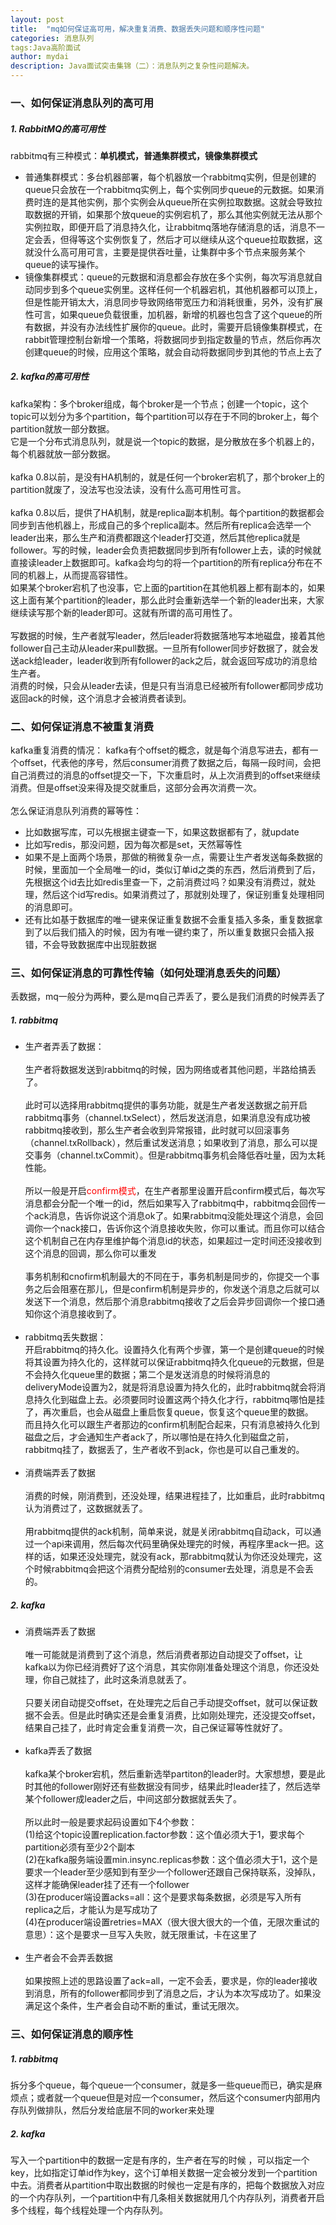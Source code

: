 ```yaml
---
layout: post
title:  "mq如何保证高可用，解决重复消费、数据丢失问题和顺序性问题"
categories: 消息队列
tags:Java高阶面试
author: mydai
description: Java面试突击集锦（二）：消息队列之复杂性问题解决。
---
```



### 一、如何保证消息队列的高可用
##### 1. RabbitMQ的高可用性
rabbitmq有三种模式：**单机模式，普通集群模式，镜像集群模式**
- 普通集群模式：多台机器部署，每个机器放一个rabbitmq实例，但是创建的queue只会放在一个rabbitmq实例上，每个实例同步queue的元数据。如果消费时连的是其他实例，那个实例会从queue所在实例拉取数据。这就会导致拉取数据的开销，如果那个放queue的实例宕机了，那么其他实例就无法从那个实例拉取，即便开启了消息持久化，让rabbitmq落地存储消息的话，消息不一定会丢，但得等这个实例恢复了，然后才可以继续从这个queue拉取数据，这就没什么高可用可言，主要是提供吞吐量，让集群中多个节点来服务某个queue的读写操作。
- 镜像集群模式：queue的元数据和消息都会存放在多个实例，每次写消息就自动同步到多个queue实例里。这样任何一个机器宕机，其他机器都可以顶上，但是性能开销太大，消息同步导致网络带宽压力和消耗很重，另外，没有扩展性可言，如果queue负载很重，加机器，新增的机器也包含了这个queue的所有数据，并没有办法线性扩展你的queue。此时，需要开启镜像集群模式，在rabbit管理控制台新增一个策略，将数据同步到指定数量的节点，然后你再次创建queue的时候，应用这个策略，就会自动将数据同步到其他的节点上去了
##### 2. kafka的高可用性
kafka架构：多个broker组成，每个broker是一个节点；创建一个topic，这个topic可以划分为多个partition，每个partition可以存在于不同的broker上，每个partition就放一部分数据。<br/>
它是一个分布式消息队列，就是说一个topic的数据，是分散放在多个机器上的，每个机器就放一部分数据。<br/><br/>
kafka 0.8以前，是没有HA机制的，就是任何一个broker宕机了，那个broker上的partition就废了，没法写也没法读，没有什么高可用性可言。<br/><br/>
kafka 0.8以后，提供了HA机制，就是replica副本机制。每个partition的数据都会同步到吉他机器上，形成自己的多个replica副本。然后所有replica会选举一个leader出来，那么生产和消费都跟这个leader打交道，然后其他replica就是follower。写的时候，leader会负责把数据同步到所有follower上去，读的时候就直接读leader上数据即可。kafka会均匀的将一个partition的所有replica分布在不同的机器上，从而提高容错性。<br/>
如果某个broker宕机了也没事，它上面的partition在其他机器上都有副本的，如果这上面有某个partition的leader，那么此时会重新选举一个新的leader出来，大家继续读写那个新的leader即可。这就有所谓的高可用性了。<br/><br/>
写数据的时候，生产者就写leader，然后leader将数据落地写本地磁盘，接着其他follower自己主动从leader来pull数据。一旦所有follower同步好数据了，就会发送ack给leader，leader收到所有follower的ack之后，就会返回写成功的消息给生产者。<br/>
消费的时候，只会从leader去读，但是只有当消息已经被所有follower都同步成功返回ack的时候，这个消息才会被消费者读到。


### 二、如何保证消息不被重复消费
kafka重复消费的情况：
kafka有个offset的概念，就是每个消息写进去，都有一个offset，代表他的序号，然后consumer消费了数据之后，每隔一段时间，会把自己消费过的消息的offset提交一下，下次重启时，从上次消费到的offset来继续消费。但是offset没来得及提交就重启，这部分会再次消费一次。<br/><br/>
怎么保证消息队列消费的幂等性：
- 比如数据写库，可以先根据主键查一下，如果这数据都有了，就update
- 比如写redis，那没问题，因为每次都是set，天然幂等性
- 如果不是上面两个场景，那做的稍微复杂一点，需要让生产者发送每条数据的时候，里面加一个全局唯一的id，类似订单id之类的东西，然后消费到了后，先根据这个id去比如redis里查一下，之前消费过吗？如果没有消费过，就处理，然后这个id写redis。如果消费过了，那就别处理了，保证别重复处理相同的消息即可。
- 还有比如基于数据库的唯一键来保证重复数据不会重复插入多条，重复数据拿到了以后我们插入的时候，因为有唯一键约束了，所以重复数据只会插入报错，不会导致数据库中出现脏数据

### 三、如何保证消息的可靠性传输（如何处理消息丢失的问题）
丢数据，mq一般分为两种，要么是mq自己弄丢了，要么是我们消费的时候弄丢了
##### 1. rabbitmq
- 生产者弄丢了数据：<br/><br/>
生产者将数据发送到rabbitmq的时候，因为网络或者其他问题，半路给搞丢了。<br/><br/>
此时可以选择用rabbitmq提供的事务功能，就是生产者发送数据之前开启rabbitmq事务（channel.txSelect），然后发送消息，如果消息没有成功被rabbitmq接收到，那么生产者会收到异常报错，此时就可以回滚事务（channel.txRollback），然后重试发送消息；如果收到了消息，那么可以提交事务（channel.txCommit）。但是rabbitmq事务机会降低吞吐量，因为太耗性能。<br/><br/>
所以一般是开启<span style="color:red">confirm模式</span>，在生产者那里设置开启confirm模式后，每次写消息都会分配一个唯一的id，然后如果写入了rabbitmq中，rabbitmq会回传一个ack消息，告诉你说这个消息ok了。如果rabbitmq没能处理这个消息，会回调你一个nack接口，告诉你这个消息接收失败，你可以重试。而且你可以结合这个机制自己在内存里维护每个消息id的状态，如果超过一定时间还没接收到这个消息的回调，那么你可以重发<br/><br/>
事务机制和cnofirm机制最大的不同在于，事务机制是同步的，你提交一个事务之后会阻塞在那儿，但是confirm机制是异步的，你发送个消息之后就可以发送下一个消息，然后那个消息rabbitmq接收了之后会异步回调你一个接口通知你这个消息接收到了。<br/><br/>
- rabbitmq丢失数据：<br/>
开启rabbitmq的持久化。设置持久化有两个步骤，第一个是创建queue的时候将其设置为持久化的，这样就可以保证rabbitmq持久化queue的元数据，但是不会持久化queue里的数据；第二个是发送消息的时候将消息的deliveryMode设置为2，就是将消息设置为持久化的，此时rabbitmq就会将消息持久化到磁盘上去。必须要同时设置这两个持久化才行，rabbitmq哪怕是挂了，再次重启，也会从磁盘上重启恢复queue，恢复这个queue里的数据。<br/>
而且持久化可以跟生产者那边的confirm机制配合起来，只有消息被持久化到磁盘之后，才会通知生产者ack了，所以哪怕是在持久化到磁盘之前，rabbitmq挂了，数据丢了，生产者收不到ack，你也是可以自己重发的。<br/><br/>
- 消费端弄丢了数据<br/><br/>
消费的时候，刚消费到，还没处理，结果进程挂了，比如重启，此时rabbitmq认为消费过了，这数据就丢了。<br/><br/>
用rabbitmq提供的ack机制，简单来说，就是关闭rabbitmq自动ack，可以通过一个api来调用，然后每次代码里确保处理完的时候，再程序里ack一把。这样的话，如果还没处理完，就没有ack，那rabbitmq就认为你还没处理完，这个时候rabbitmq会把这个消费分配给别的consumer去处理，消息是不会丢的。

##### 2. kafka
- 消费端弄丢了数据<br/><br/>
唯一可能就是消费到了这个消息，然后消费者那边自动提交了offset，让kafka以为你已经消费好了这个消息，其实你刚准备处理这个消息，你还没处理，你自己就挂了，此时这条消息就丢了。<br/><br/>
只要关闭自动提交offset，在处理完之后自己手动提交offset，就可以保证数据不会丢。但是此时确实还是会重复消费，比如刚处理完，还没提交offset，结果自己挂了，此时肯定会重复消费一次，自己保证幂等性就好了。<br/><br/>
- kafka弄丢了数据<br/><br/>
kafka某个broker宕机，然后重新选举partiton的leader时。大家想想，要是此时其他的follower刚好还有些数据没有同步，结果此时leader挂了，然后选举某个follower成leader之后，中间这部分数据就丢失了。<br/><br/>
所以此时一般是要求起码设置如下4个参数：<br/>
(1)给这个topic设置replication.factor参数：这个值必须大于1，要求每个partition必须有至少2个副本<br/>
(2)在kafka服务端设置min.insync.replicas参数：这个值必须大于1，这个是要求一个leader至少感知到有至少一个follower还跟自己保持联系，没掉队，这样才能确保leader挂了还有一个follower<br/>
(3)在producer端设置acks=all：这个是要求每条数据，必须是写入所有replica之后，才能认为是写成功了<br/>
(4)在producer端设置retries=MAX（很大很大很大的一个值，无限次重试的意思）：这个是要求一旦写入失败，就无限重试，卡在这里了<br/><br/>
- 生产者会不会弄丢数据<br/><br/>
如果按照上述的思路设置了ack=all，一定不会丢，要求是，你的leader接收到消息，所有的follower都同步到了消息之后，才认为本次写成功了。如果没满足这个条件，生产者会自动不断的重试，重试无限次。

### 三、如何保证消息的顺序性
##### 1. rabbitmq
拆分多个queue，每个queue一个consumer，就是多一些queue而已，确实是麻烦点；或者就一个queue但是对应一个consumer，然后这个consumer内部用内存队列做排队，然后分发给底层不同的worker来处理
##### 2. kafka
写入一个partition中的数据一定是有序的，生产者在写的时候 ，可以指定一个key，比如指定订单id作为key，这个订单相关数据一定会被分发到一个partition中去。消费者从partition中取出数据的时候也一定是有序的，把每个数据放入对应的一个内存队列，一个partition中有几条相关数据就用几个内存队列，消费者开启多个线程，每个线程处理一个内存队列。

